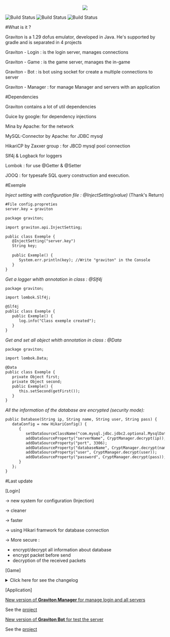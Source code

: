 <p align="center"><IMG SRC="https://i.gyazo.com/760ac25569c32430a3d1817a77e0fd6e.png"></p>

![Build Status](https://img.shields.io/badge/Login-100%20%-green.svg?style=flat)
![Build Status](https://img.shields.io/badge/Game-30%20%-red.svg?style=flat)
![Build Status](https://img.shields.io/badge/Total-65%20%-orange.svg?style=flat)

#What is it ?

Graviton is a 1.29 dofus emulator, developed in Java. He's supported by gradle and is separated in 4 projects

Graviton - Login : is the login server, manages connections

Graviton - Game : is the game server, manages the in-game

Graviton - Bot : is bot using socket for create a multiple connections to server

Graviton - Manager : for manage Manager and servers with an application

#Dependencies

Graviton contains a lot of util dependencies

Guice by google: for dependency injections

Mina by Apache: for the network

MySQL-Connector by Apache: for JDBC mysql

HikariCP by Zaxxer group : for JBCD mysql pool connection 

Slf4j & Logback for loggers

Lombok : for use @Getter & @Setter

JOOQ : for typesafe SQL query construction and execution.

#Exemple 

_Inject setting with configuration file : @InjectSetting(value)_ (Thank's Return)
```xml
#File config.propreties
server.key = graviton
```

```xml
package graviton;

import graviton.api.InjectSetting;

public class Exemple {
   @InjectSetting("server.key")
   String key;
   
   public Exemple() {
      System.err.println(key); //Write "graviton" in the Console
   }
}
```

_Get a logger whith annotation in class : @Slf4j_
```xml
package graviton;

import lombok.Slf4j;

@Slf4j
public class Exemple {
   public Exemple() {
      log.info("Class exemple created");
   }
}
```
_Get and set all object whith annotation in class : @Data_
```xml
package graviton;

import lombok.Data;

@Data
public class Exemple {
   private Object first;
   private Object second;
   public Exemple() {
      this.setSecond(getFirst());
   }
}
```
_All the information of the database are encrypted (*security mode*):_
```xml
public Database(String ip, String name, String user, String pass) {
   dataConfig = new HikariConfig() {
      {
         setDataSourceClassName("com.mysql.jdbc.jdbc2.optional.MysqlDataSource");
         addDataSourceProperty("serverName", CryptManager.decrypt(ip));
         addDataSourceProperty("port", 3306);
         addDataSourceProperty("databaseName", CryptManager.decrypt(name));
         addDataSourceProperty("user", CryptManager.decrypt(user));
         addDataSourceProperty("password", CryptManager.decrypt(pass));
      }
   };
}
```

#Last update 

[Login]

-> new system for configuration (Injection)

-> cleaner

-> faster

-> using Hikari framwork for database connection

-> More secure :
- encrypt/decrypt all information about database
- encrypt packet before send
- decryption of the received packets

[Game]
<details> 
  <summary>Click here for see the changelog</summary>
  Changelog (game) 
  last update : 28/03/2016
  
- Maps / Cells 100%
- Deplacement for player 100%
- Chat with flood checker for mute 80%
- Command by chat 100%
- Command by console for admin 100%
- Items 60%
- Emotes 100%
- Guild 60%
- Alignement 90%
- Map actions 100%
- Player group 100%
- Experience (Job/Player/Mount/Guild) 100%
- Job 1%
- Zone/SubZone 80%
- Creature 10%
- Spells 10% (place and level only)
- Boost of statisctics 100%
- Monster on map
- Fight 1%
- Friends & Ennemies 90%
- System for pods 100%
- Exchange with other player 100%
- Bank & Trunk 100%
- Animation 100%
- Channel 80%
- Speak 100%
</details>
</p>

[Application]
</p>
<u>New version of <b>Graviton Manager</b> for manage login and all servers</u>
</p>
See the <a href = 'https://github.com/Babouche-/Graviton-Manager/'>project</a>

</p>
<u>New version of <b>Graviton Bot</b> for test the server</u>
</p>
See the <a href = 'https://github.com/Babouche-/Graviton-Bot/'>project</a>

